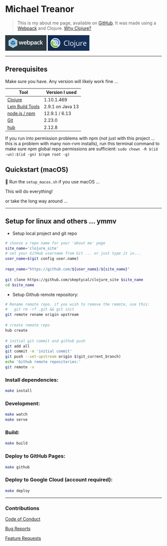 # Michael Treanor

> This is my about me page, available on [GitHub](https://skeptycal.github.io/clojure_site/). It was made using a [Webpack](https://webpack.js.org/) and Clojure. [Why Clojure?](https://clojure.org/about/rationale)

<img src="resources/images/webpack.png" alt="webpack logo" height=50> <img src="resources/images/clojure-logo-120b.png" alt="clojure logo" height=50>

---

## Prerequisites

Make sure you have. Any version will likely work fine ...

| Tool                                                  | Version I used   |
| ----------------------------------------------------- | ---------------- |
| [Clojure](https://clojure.org/guides/getting_started) | 1.10.1.469       |
| [Lein Build Tools](https://leiningen.org/)            | 2.9.1 on Java 13 |
| [node.js / npm](https://nodejs.org/en/download/)      | 12.9.1 / 6.13    |
| [Git](https://git-scm.com/downloads)                  | 2.23.0           |
| [hub](https://hub.github.com/)                        | 2.12.8           |

If you run into permission problems with npm (not just with this project ... this is a problem with many non-rvm installs), run this terminal command to make sure npm global repo permissions are sufficient:
`sudo chown -R $(id -un):$(id -gn) $(npm root -g)`

## Quickstart (macOS)

 Run the `setup_macos.sh` if you use macOS ...

This will do everything!

or take the long way around ...

---

## Setup for linux and others ... ymmv

- Setup local project and git repo

```bash
# choose a repo name for your 'about me' page
site_name='clojure_site'
# set your GitHub username from Git ... or just type it in...
user_name=$(git config user.name)

repo_name="https://github.com/${user_name}/${site_name}"

git clone https://github.com/skeptycal/clojure_site $site_name
cd $site_name
```

- Setup Github remote repository:

```bash
# Rename remote repo. if you wish to remove the remote, use this:
#   git rm -rf .git && git init
git remote rename origin upstream

# create remote repo
hub create

# initial git commit and github push
git add all
git commit -m 'initial commit'
git push --set-upstream origin $(git_current_branch)
echo 'Github remote repositories:'
git remote -v
```

### Install dependencies:

```bash
make install
```

### Development:

```bash
make watch
make serve
```

### Build:

```bash
make build
```

### Deploy to GitHub Pages:

```bash
make github

```

### Deploy to Google Cloud (account required):

```bash
make deploy
```

---

### Contributions

[Code of Conduct](CODE_OF_CONDUCT.md)

[Bug Reports](.github/ISSUE_TEMPLATE/bug_report.md)

[Feature Requests](.github/ISSUE_TEMPLATE/feature_request.md)
